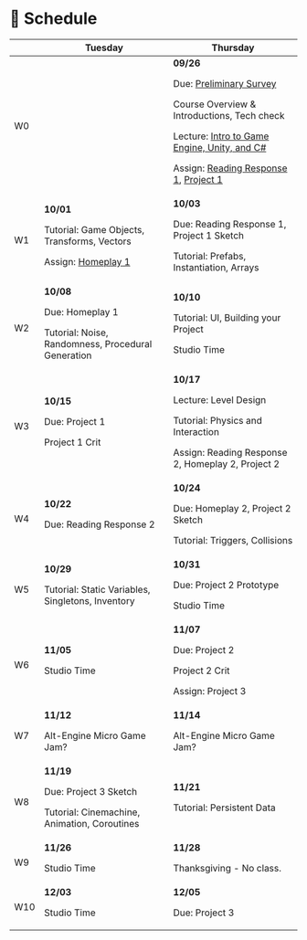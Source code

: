 # 📅 Schedule


|  | Tuesday       | Thursday      |
| ------- | ------------- | ------------- |
| W0  |               | **09/26**</br><p>Due: <a href="https://forms.gle/UtwGfebgKcHRvMCP7">Preliminary Survey</a></p><p>Course Overview & Introductions, Tech check </p><p>Lecture: [Intro to Game Engine, Unity, and C#](./w0-unity-csharp.md)</p><p>Assign: [Reading Response 1](./readings-and-homeplays.md/#reading-response-1), [Project 1](./project-1.md)</p> |
| W1  | **10/01**</br><p>Tutorial: Game Objects, Transforms, Vectors</p><p>Assign: [Homeplay 1](./readings-and-homeplays.md#homeplay-1)</p> | **10/03**</br><p>Due: Reading Response 1, Project 1 Sketch</p><p>Tutorial: Prefabs, Instantiation, Arrays</p>|
| W2  | **10/08**</br><p>Due: Homeplay 1 </p><p>Tutorial: Noise, Randomness, Procedural Generation</p> | **10/10**</br><p>Tutorial: UI, Building your Project</p><p>Studio Time</p>|
| W3  | **10/15**</br><p>Due: Project 1</p><p>Project 1 Crit</p> | **10/17**</br><p>Lecture: Level Design</p><p>Tutorial: Physics and Interaction</p><p>Assign: Reading Response 2, Homeplay 2, Project 2</p>|
| W4  | **10/22**</br><p>Due: Reading Response 2</p> | **10/24**</br><p>Due: Homeplay 2, Project 2 Sketch</p><p>Tutorial: Triggers, Collisions</p>|
| W5  | **10/29**</br><p>Tutorial: Static Variables, Singletons, Inventory</p> | **10/31**</br><p>Due: Project 2 Prototype</p><p>Studio Time</p>|
| W6  | **11/05**</br><p>Studio Time</p> | **11/07**</br><p>Due: Project 2</p><p>Project 2 Crit</p><p>Assign: Project 3</p>|
| W7  | **11/12**</br><p>Alt-Engine Micro Game Jam?</p> | **11/14**</br><p>Alt-Engine Micro Game Jam?</p>|
| W8  | **11/19**</br><p>Due: Project 3 Sketch</p><p>Tutorial: Cinemachine, Animation, Coroutines<!--Shaders, Particle Systems--></p> | **11/21**</br><p>Tutorial: Persistent Data</p>|
| W9  | **11/26**</br><p>Studio Time</p> | **11/28**</br><p>Thanksgiving - No class.</p> |
| W10  | **12/03**</br><p>Studio Time</p> | **12/05**</br><p>Due: Project 3</p>|